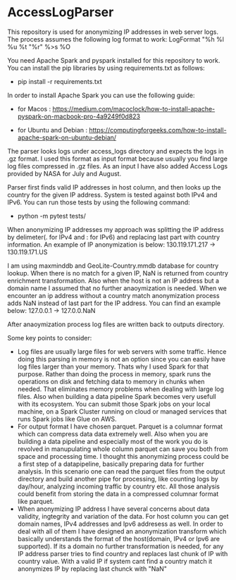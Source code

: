 # AccessLogParser
This repository is used for anonymizing IP addresses in web server logs. The process assumes the following log format to work:
LogFormat "%h %l %u %t \"%r\" %>s %O

You need Apache Spark and pyspark installed for this repository to work. You can install the pip libraries by using requirements.txt as follows:
* pip install -r requirements.txt

In order to install Apache Spark you can use the following guide:

* for Macos : https://medium.com/macoclock/how-to-install-apache-pyspark-on-macbook-pro-4a9249f0d823

* for Ubuntu and Debian : https://computingforgeeks.com/how-to-install-apache-spark-on-ubuntu-debian/

The parser looks logs under access_logs directory and expects the logs in .gz format. I used this format as input format because usually you find large log files compressed in .gz files. As an input I have also added Access Logs provided by NASA for July and August. 

Parser first finds valid IP addresses in host column, and then looks up the country for the given IP address. System is tested against both IPv4 and IPv6. You can run those tests by using the following command:

* python -m pytest tests/

When anonymizing IP addresses my approach was splitting the IP address by delimeter(. for IPv4 and : for IPv6) and replacing last part with country information. An example of IP anonymization is below:
130.119.171.217 -> 130.119.171.US

I am using maxminddb and GeoLite-Country.mmdb database for country lookup. When there is no match for a given IP, NaN is returned from country enrichment transformation. Also when the host is not an IP address but a domain name I assumed that no further anaoymization is needed. When we encounter an ip address without a country match anonymization process adds NaN instead of last part for the IP address. You can find an example below:
127.0.0.1 -> 127.0.0.NaN

After anaoymization process log files are written back to outputs directory. 

Some key points to consider:

* Log files are usually large files for web servers with some traffic. Hence doing this parsing in memory is not an option since you can easily have log files larger than your memory. Thats why I used Spark for that purpose. Rather than doing the process in memory, spark runs the operations on disk and fetching data to memory in chunks when needed. That eliminates memory problems when dealing with large log files. Also when building a data pipeline Spark becomes very usefull with its ecosystem. You can submit those Spark jobs on your local machine, on a Spark Cluster running on cloud or managed services that runs Spark jobs like Glue on AWS.
* For output format I have chosen parquet. Parquet is a columnar format which can compress data data extremely well. Also when you are building a data pipeline and especially most of the work you do is revolved in manupulating whole column parquet can save you both from space and processing time. I thought this anonymizing process could be a first step of a datapipeline, basically preparing data for further analysis. In this scenario one can read the parquet files from the output directory and build another pipe for processing, like counting logs by day/hour, analyzing incoming traffic by country etc. All those analysis could benefit from storing the data in a compressed columnar format like parquet.
* When anonymizing IP address I have several concerns about data validity, ingtegrity and variation of the data. For host column you can get domain names, IPv4 addresses and Ipv6 addresess as well. In order to deal with all of them I have designed an anonymization transform which basically understands the format of the host(domain, IPv4 or Ipv6 are supported). If its a domain no further transformation is needed, for any IP address parser tries to find country and replaces last chunk of IP with country value. With a valid IP if system cant find a country match it anonymizes IP by replacing last chunck with "NaN"
